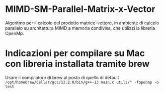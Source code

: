 # MIMD-SM-Parallel-Matrix-x-Vector
Algoritmo per il calcolo del prodotto matrice-vettore, in ambiente di calcolo parallelo su architettura MIMD a memoria condivisa, che utilizzi la libreria OpenMp.

# Indicazioni per compilare su Mac con libreria installata tramite brew
Usare il compilatore di brew al posto di quello di default
`/opt/homebrew/Cellar/gcc/13.2.0/bin/g++-13 main.c utils/* -fopenmp -o test`
